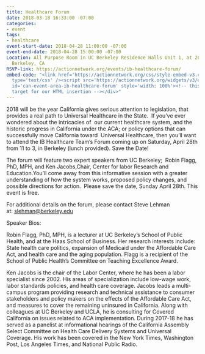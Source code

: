 ```yaml
---
title: Healthcare Forum
date: 2018-03-18 16:33:00 -07:00
categories:
- event
tags:
- healthcare
event-start-date: 2018-04-28 11:00:00 -07:00
event-end-date: 2018-04-28 15:00:00 -07:00
Location: All Purpose Room in UC Berkeley Residence Halls Unit 1, at 2650 Durant Avenue,
  Berkeley, CA
RSVP-link: https://actionnetwork.org/events/ib-healthcare-forum/
embed-code: "<link href='https://actionnetwork.org/css/style-embed-v3.css' rel='stylesheet'
  type='text/css' /><script src='https://actionnetwork.org/widgets/v3/event/ib-healthcare-forum?format=js&source=widget'></script><div
  id='can-event-area-ib-healthcare-forum' style='width: 100%'><!-- this div is the
  target for our HTML insertion --></div>"
---
```


2018 will be the year California gives serious attention to legislation, that provides a real path to Universal Healthcare in the State.  If you’ve ever wondered about the intricacies of  our current healthcare system, and the historic progress in California under the ACA; or policy options that can successfully move California toward  Universal Healthcare, then you’ll want to attend the IB Healthcare Team’s Forum coming up on Saturday, April 28th from 11 to 3, in Berkeley (lunch provided). Save the Date!

The forum will feature two expert speakers from UC Berkeley;  Robin Flagg, PhD, MPH, and Ken Jacobs,Chair, Center for labor Research and Education.You’ll come away from this informative session with a greater understanding of how the system works, proposed policy changes, and possible directions for action.  Please save the date, Sunday April 28th. This event is free.

For additional details on the forum, please contact Steve Lehman at: [slehman@berkeley.edu](mailto:slehman@berkeley.edu)

Speaker Bios:

Robin Flagg, PhD, MPH, is a lecturer at UC Berkeley’s School of Public Health, and at the Haas  School of Business. Her research interests include: State health care politics, expansion of Medicaid under the Affordable Care Act, and health care and the aging population. Flagg is a recipient of the School of Public Health’s Committee on Teaching Excellence Award.
 
Ken Jacobs is the chair of the Labor Center, where he has been a labor specialist since 2002.  His areas of specialization include low-wage work, labor standards policies, and health care coverage.  Jacobs leads a multi-campus program providing research and technical assistance to consumer stakeholders and policy makers on the effects of the Affordable Care Act, and measures to cover the remaining uninsured in California.  Along with colleagues at UC Berkeley and UCLA, he is consulting for Covered California on issues related to ACA implementation. During 2017-18 he has served as a panelist at  informational hearings of the California Assembly Select Committee on Health Care Delivery Systems and Universal Coverage. His work has been covered in the New York Times, Washington Post, Los Angeles Times, and National Public Radio.